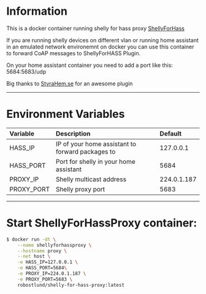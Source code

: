 # Information
This is a docker container running shelly for hass proxy [ShellyForHass](https://github.com/StyraHem/ShellyForHASS)

If you are running shelly devices on different vlan or running home assistant in an emulated network environemnt on docker you can use this container to forward CoAP messages to ShellyForHASS Plugin.

On your home assistant container you need to add a port like this: 5684:5683/udp

Big thanks to [StyraHem.se](https://www.styrahem.se/c/126/shelly) for an awesome plugin

----------
# Environment Variables
| Variable | Description | Default |
| :--- | :--- | :---  |
| HASS_IP | IP of your home assistant to forward packages to | 127.0.0.1 |
| HASS_PORT | Port for shelly in your home assistant | 5684|
| PROXY_IP | Shelly multicast address | 224.0.1.187 |
| PROXY_PORT | Shelly proxy port | 5683 |


----------
# Start ShellyForHassProxy container:
```sh
$ docker run -dt \
    --name shellyforhassproxy \
    --hostname proxy \
    --net host \
    -e HASS_IP=127.0.0.1 \
    -e HASS_PORT=5684\
    -e PROXY_IP=224.0.1.187 \
    -e PROXY_PORT=5683 \
    robostlund/shelly-for-hass-proxy:latest
```